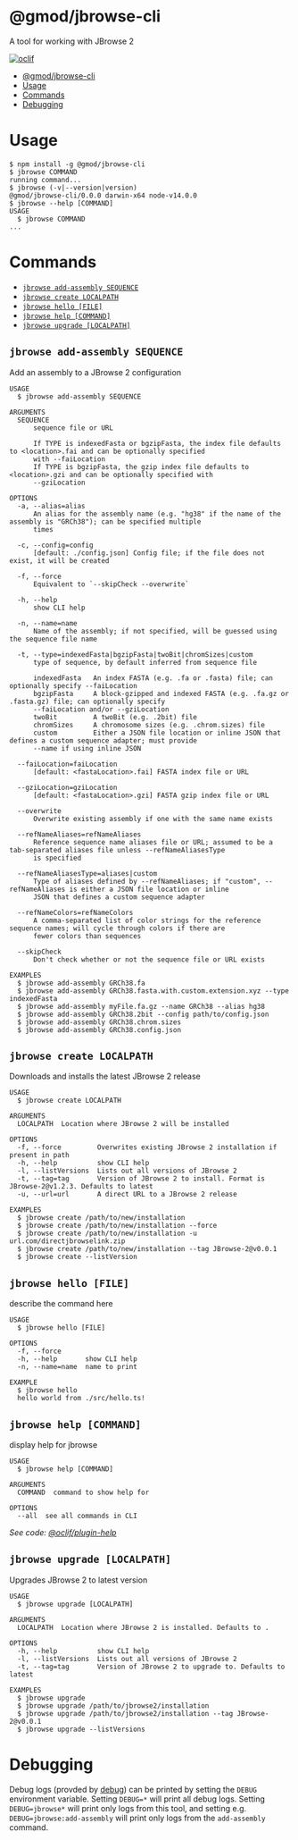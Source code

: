 # @gmod/jbrowse-cli

A tool for working with JBrowse 2

[![oclif](https://img.shields.io/badge/cli-oclif-brightgreen.svg)](https://oclif.io)

<!-- [![Version](https://img.shields.io/npm/v/@gmod/jbrowse-cli.svg)](https://npmjs.org/package/@gmod/jbrowse-cli)
[![Downloads/week](https://img.shields.io/npm/dw/@gmod/jbrowse-cli.svg)](https://npmjs.org/package/@gmod/jbrowse-cli)
[![License](https://img.shields.io/npm/l/@gmod/jbrowse-cli.svg)](https://github.com/@gmod/@gmod/jbrowse-components/blob/master/package.json) -->

<!-- toc -->

- [@gmod/jbrowse-cli](#gmodjbrowse-cli)
- [Usage](#usage)
- [Commands](#commands)
- [Debugging](#debugging)
<!-- tocstop -->

# Usage

```sh-session
$ npm install -g @gmod/jbrowse-cli
$ jbrowse COMMAND
running command...
$ jbrowse (-v|--version|version)
@gmod/jbrowse-cli/0.0.0 darwin-x64 node-v14.0.0
$ jbrowse --help [COMMAND]
USAGE
  $ jbrowse COMMAND
...
```

# Commands

<!-- commands -->

- [`jbrowse add-assembly SEQUENCE`](#jbrowse-add-assembly-sequence)
- [`jbrowse create LOCALPATH`](#jbrowse-create-localpath)
- [`jbrowse hello [FILE]`](#jbrowse-hello-file)
- [`jbrowse help [COMMAND]`](#jbrowse-help-command)
- [`jbrowse upgrade [LOCALPATH]`](#jbrowse-upgrade-localpath)

## `jbrowse add-assembly SEQUENCE`

Add an assembly to a JBrowse 2 configuration

```
USAGE
  $ jbrowse add-assembly SEQUENCE

ARGUMENTS
  SEQUENCE
      sequence file or URL

      If TYPE is indexedFasta or bgzipFasta, the index file defaults to <location>.fai and can be optionally specified
      with --faiLocation
      If TYPE is bgzipFasta, the gzip index file defaults to <location>.gzi and can be optionally specified with
      --gziLocation

OPTIONS
  -a, --alias=alias
      An alias for the assembly name (e.g. "hg38" if the name of the assembly is "GRCh38"); can be specified multiple
      times

  -c, --config=config
      [default: ./config.json] Config file; if the file does not exist, it will be created

  -f, --force
      Equivalent to `--skipCheck --overwrite`

  -h, --help
      show CLI help

  -n, --name=name
      Name of the assembly; if not specified, will be guessed using the sequence file name

  -t, --type=indexedFasta|bgzipFasta|twoBit|chromSizes|custom
      type of sequence, by default inferred from sequence file

      indexedFasta   An index FASTA (e.g. .fa or .fasta) file; can optionally specify --faiLocation
      bgzipFasta     A block-gzipped and indexed FASTA (e.g. .fa.gz or .fasta.gz) file; can optionally specify
      --faiLocation and/or --gziLocation
      twoBit         A twoBit (e.g. .2bit) file
      chromSizes     A chromosome sizes (e.g. .chrom.sizes) file
      custom         Either a JSON file location or inline JSON that defines a custom sequence adapter; must provide
      --name if using inline JSON

  --faiLocation=faiLocation
      [default: <fastaLocation>.fai] FASTA index file or URL

  --gziLocation=gziLocation
      [default: <fastaLocation>.gzi] FASTA gzip index file or URL

  --overwrite
      Overwrite existing assembly if one with the same name exists

  --refNameAliases=refNameAliases
      Reference sequence name aliases file or URL; assumed to be a tab-separated aliases file unless --refNameAliasesType
      is specified

  --refNameAliasesType=aliases|custom
      Type of aliases defined by --refNameAliases; if "custom", --refNameAliases is either a JSON file location or inline
      JSON that defines a custom sequence adapter

  --refNameColors=refNameColors
      A comma-separated list of color strings for the reference sequence names; will cycle through colors if there are
      fewer colors than sequences

  --skipCheck
      Don't check whether or not the sequence file or URL exists

EXAMPLES
  $ jbrowse add-assembly GRCh38.fa
  $ jbrowse add-assembly GRCh38.fasta.with.custom.extension.xyz --type indexedFasta
  $ jbrowse add-assembly myFile.fa.gz --name GRCh38 --alias hg38
  $ jbrowse add-assembly GRCh38.2bit --config path/to/config.json
  $ jbrowse add-assembly GRCh38.chrom.sizes
  $ jbrowse add-assembly GRCh38.config.json
```

## `jbrowse create LOCALPATH`

Downloads and installs the latest JBrowse 2 release

```
USAGE
  $ jbrowse create LOCALPATH

ARGUMENTS
  LOCALPATH  Location where JBrowse 2 will be installed

OPTIONS
  -f, --force         Overwrites existing JBrowse 2 installation if present in path
  -h, --help          show CLI help
  -l, --listVersions  Lists out all versions of JBrowse 2
  -t, --tag=tag       Version of JBrowse 2 to install. Format is JBrowse-2@v1.2.3. Defaults to latest
  -u, --url=url       A direct URL to a JBrowse 2 release

EXAMPLES
  $ jbrowse create /path/to/new/installation
  $ jbrowse create /path/to/new/installation --force
  $ jbrowse create /path/to/new/installation -u url.com/directjbrowselink.zip
  $ jbrowse create /path/to/new/installation --tag JBrowse-2@v0.0.1
  $ jbrowse create --listVersion
```

## `jbrowse hello [FILE]`

describe the command here

```
USAGE
  $ jbrowse hello [FILE]

OPTIONS
  -f, --force
  -h, --help       show CLI help
  -n, --name=name  name to print

EXAMPLE
  $ jbrowse hello
  hello world from ./src/hello.ts!
```

## `jbrowse help [COMMAND]`

display help for jbrowse

```
USAGE
  $ jbrowse help [COMMAND]

ARGUMENTS
  COMMAND  command to show help for

OPTIONS
  --all  see all commands in CLI
```

_See code: [@oclif/plugin-help](https://github.com/oclif/plugin-help/blob/v3.1.0/src/commands/help.ts)_

## `jbrowse upgrade [LOCALPATH]`

Upgrades JBrowse 2 to latest version

```
USAGE
  $ jbrowse upgrade [LOCALPATH]

ARGUMENTS
  LOCALPATH  Location where JBrowse 2 is installed. Defaults to .

OPTIONS
  -h, --help          show CLI help
  -l, --listVersions  Lists out all versions of JBrowse 2
  -t, --tag=tag       Version of JBrowse 2 to upgrade to. Defaults to latest

EXAMPLES
  $ jbrowse upgrade
  $ jbrowse upgrade /path/to/jbrowse2/installation
  $ jbrowse upgrade /path/to/jbrowse2/installation --tag JBrowse-2@v0.0.1
  $ jbrowse upgrade --listVersions
```

<!-- commandsstop -->

# Debugging

Debug logs (provded by [debug](https://github.com/visionmedia/debug)) can be
printed by setting the `DEBUG` environment variable. Setting `DEBUG=*` will
print all debug logs. Setting `DEBUG=jbrowse*` will print only logs from this
tool, and setting e.g. `DEBUG=jbrowse:add-assembly` will print only logs from
the `add-assembly` command.
